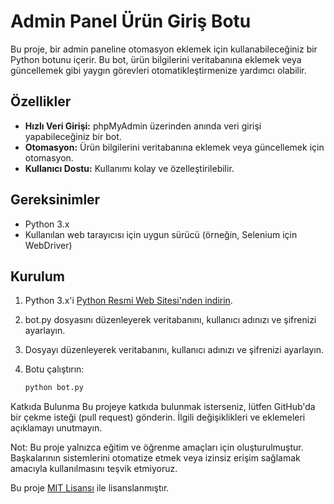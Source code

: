 # Admin Panel Ürün Giriş Botu

Bu proje, bir admin paneline otomasyon eklemek için kullanabileceğiniz bir Python botunu içerir. Bu bot, ürün bilgilerini veritabanına eklemek veya güncellemek gibi yaygın görevleri otomatikleştirmenize yardımcı olabilir.

## Özellikler

- **Hızlı Veri Girişi:** phpMyAdmin üzerinden anında veri girişi yapabileceğiniz bir bot.
- **Otomasyon:** Ürün bilgilerini veritabanına eklemek veya güncellemek için otomasyon.
- **Kullanıcı Dostu:** Kullanımı kolay ve özelleştirilebilir.

## Gereksinimler

- Python 3.x
- Kullanılan web tarayıcısı için uygun sürücü (örneğin, Selenium için WebDriver)

## Kurulum

1. Python 3.x'i [Python Resmi Web Sitesi'nden indirin](https://www.python.org/downloads/).

2. bot.py dosyasını düzenleyerek veritabanını, kullanıcı adınızı ve şifrenizi ayarlayın.

3. Dosyayı düzenleyerek veritabanını, kullanıcı adınızı ve şifrenizi ayarlayın.
   
4. Botu çalıştırın:
   ```bash
   python bot.py


Katkıda Bulunma
Bu projeye katkıda bulunmak isterseniz, lütfen GitHub'da bir çekme isteği (pull request) gönderin. İlgili değişiklikleri ve eklemeleri açıklamayı unutmayın.


Not: Bu proje yalnızca eğitim ve öğrenme amaçları için oluşturulmuştur. Başkalarının sistemlerini otomatize etmek veya izinsiz erişim sağlamak amacıyla kullanılmasını teşvik etmiyoruz.

Bu proje [MIT Lisansı](LICENSE) ile lisanslanmıştır.


